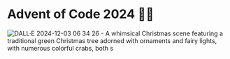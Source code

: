 # Advent of Code 2024 🦀🎄

![DALL·E 2024-12-03 06 34 26 - A whimsical Christmas scene featuring a traditional green Christmas tree adorned with ornaments and fairy lights, with numerous colorful crabs, both s](https://github.com/user-attachments/assets/14635fa6-d3ca-4193-af7f-ee1aea1a7fb2)
